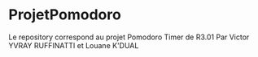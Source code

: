 # ProjetPomodoro
Le repository correspond au projet Pomodoro Timer de R3.01
Par Victor YVRAY RUFFINATTI et Louane K'DUAL
